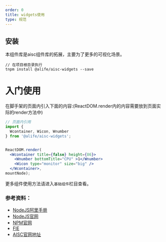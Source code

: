 ```yaml
---
order: 0
title: widgets使用
type: 规范
---
```


## 安装

本组件库是aisc组件库的拓展，主要为了更多的可视化场景。

```
// 在项目根目录执行
tnpm install @alife/aisc-widgets --save
```

# 入门使用

在脚手架的页面内引入下面的内容:(ReactDOM.render内的内容需要放到页面实际的render方法中)

```jsx
// 页面内引用
import {
  Wcontainer, Wicon, Wnumber
} from '@alife/aisc-widgets';


ReactDOM.render(
  <Wcontainer title={false} height={86}>
    <Wnumber bottomTitle="CPU" >1</Wnumber>
    <Wicon type="monitor" size="big" />
  </Wcontainer>,
mountNode);
```
更多组件使用方法请进入`基础组件`栏目查看。

### 参考资料：
- [NodeJS阿里手册](https://lark.alipay.com/alinode/handbook/env)
- [NodeJS官网](https://nodejs.org/en/)
- [NPM官网](https://www.npmjs.org/)
- [FIE](http://fie.alibaba-inc.com/)
- [AISC官网地址](http://aisc.alibaba.net/#/components)

